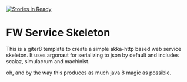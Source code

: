 [![Stories in Ready](https://badge.waffle.io/flyingwalrusllc/reactive-service.g8.png?label=ready&title=Ready)](https://waffle.io/flyingwalrusllc/reactive-service.g8?utm_source=badge)
# FW Service Skeleton

This is a giter8 template to create a simple akka-http based web
service skeleton. It uses argonaut for serializing to json by default
and includes scalaz, simulacrum and machinist.

oh, and by the way this produces as much java 8 magic as possible.
